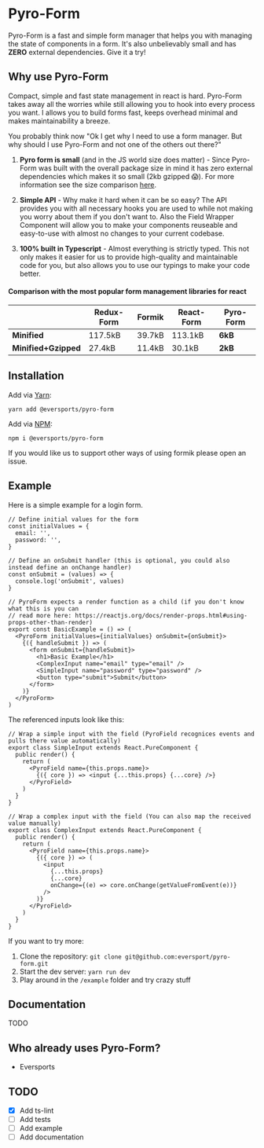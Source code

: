 # Pyro-Form

Pyro-Form is a fast and simple form manager that helps you with managing the state of components in a form. It's also unbelievably small and has **ZERO** external dependencies. Give it a try!

## Why use Pyro-Form

Compact, simple and fast state management in react is hard. Pyro-Form takes away all the worries while still allowing you to hook into every process you want. I allows you to build forms fast, keeps overhead minimal and makes maintainability a breeze. 

You probably think now "Ok I get why I need to use a form manager. But why should I use Pyro-Form and not one of the others out there?"

1) **Pyro form is small** (and in the JS world size does matter) - Since Pyro-Form was built with the overall package size in mind it has zero external dependencies which makes it so small (2kb gzipped 😱). For more information see the size comparison [here](#comparison-with-the-most-popular-form-management-libraries-for-react).

2) **Simple API** - Why make it hard when it can be so easy? The API provides you with all necessary hooks you are used to while not making you worry about them if you don't want to. Also the Field Wrapper Component will allow you to make your components reuseable and easy-to-use with almost no changes to your current codebase.  

3) **100% built in Typescript** - Almost everything is strictly typed. This not only makes it easier for us to provide high-quality and maintainable code for you, but also allows you to use our typings to make your code better. 

#### Comparison with the most popular form management libraries for react
  
| | Redux-Form | Formik | React-Form | Pyro-Form |
| --- | --- | --- | --- | --- |
| **Minified** | 117.5kB | 39.7kB | 113.1kB | **6kB** |
| **Minified+Gzipped** | 27.4kB | 11.4kB | 30.1kB | **2kB** |

## Installation

Add via [Yarn](https://www.npmjs.com/package/@eversports/pyro-form):
```
yarn add @eversports/pyro-form
```

Add via [NPM](https://www.npmjs.com/package/@eversports/pyro-form):
```
npm i @eversports/pyro-form
```

If you would like us to support other ways of using formik please open an issue.


## Example

Here is a simple example for a login form.

```
// Define initial values for the form
const initialValues = {
  email: '',
  password: '',
}

// Define an onSubmit handler (this is optional, you could also instead define an onChange handler)
const onSubmit = (values) => {
  console.log('onSubmit', values)
}

// PyroForm expects a render function as a child (if you don't know what this is you can
// read more here: https://reactjs.org/docs/render-props.html#using-props-other-than-render)
export const BasicExample = () => (
  <PyroForm initialValues={initialValues} onSubmit={onSubmit}>
    {({ handleSubmit }) => (
      <form onSubmit={handleSubmit}>
        <h1>Basic Example</h1>
        <ComplexInput name="email" type="email" />
        <SimpleInput name="password" type="password" />
        <button type="submit">Submit</button>
      </form>
    )}
  </PyroForm>
)
```

The referenced inputs look like this:

```
// Wrap a simple input with the field (PyroField recognices events and pulls there value automatically)
export class SimpleInput extends React.PureComponent {
  public render() {
    return (
      <PyroField name={this.props.name}>
        {({ core }) => <input {...this.props} {...core} />}
      </PyroField>
    )
  }
}

// Wrap a complex input with the field (You can also map the received value manually)
export class ComplexInput extends React.PureComponent {
  public render() {
    return (
      <PyroField name={this.props.name}>
        {({ core }) => (
          <input
            {...this.props}
            {...core}
            onChange={(e) => core.onChange(getValueFromEvent(e))}
          />
        )}
      </PyroField>
    )
  }
}
```

If you want to try more:
 1) Clone the repository: ```git clone git@github.com:eversport/pyro-form.git```
 2) Start the dev server: ```yarn run dev```
 3) Play around in the ```/example``` folder and try crazy stuff 

## Documentation

TODO

## Who already uses Pyro-Form?

- Eversports

## TODO

- [x] Add ts-lint
- [ ] Add tests
- [ ] Add example
- [ ] Add documentation
